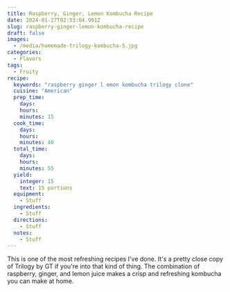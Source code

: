 ```yaml
---
title: Raspberry, Ginger, Lemon Kombucha Recipe
date: 2024-01-27T02:53:04.991Z
slug: raspberry-ginger-lemon-kombucha-recipe
draft: false
images:
  - /media/homemade-trilogy-kombucha-5.jpg
categories:
  - Flavors
tags:
  - Fruity
recipe:
  keywords: "raspberry ginger l emon kombucha trilogy clone"
  cuisine: "American"
  prep_time:
    days:
    hours:
    minutes: 15
  cook_time:
    days:
    hours:
    minutes: 40
  total_time:
    days:
    hours:
    minutes: 55
  yield:
    integer: 15
    text: 15 portions
  equipment:
    - Stuff
  ingredients:
    - Stuff
  directions:
    - Stuff
  notes:
    - Stuff
---
```


This is one of the most refreshing recipes I've done. It's a pretty close copy of Trilogy by GT if you're into that kind of thing. The combination of raspberry, ginger, and lemon juice makes a crisp and refreshing kombucha you can make at home.
